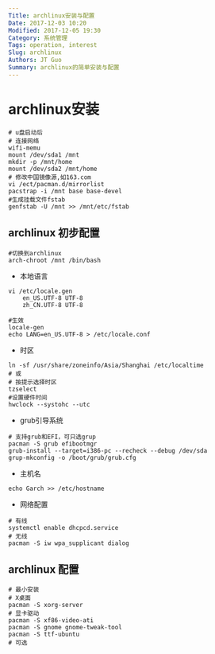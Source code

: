 ```yaml
---
Title: archlinux安装与配置
Date: 2017-12-03 10:20
Modified: 2017-12-05 19:30
Category: 系统管理
Tags: operation, interest
Slug: archlinux
Authors: JT Guo
Summary: archlinux的简单安装与配置
---
```

# archlinux安装

```shell
# u盘启动后
# 连接网络
wifi-memu
mount /dev/sda1 /mnt
mkdir -p /mnt/home
mount /dev/sda2 /mnt/home
# 修改中国镜像源,如163.com
vi /ect/pacman.d/mirrorlist
pacstrap -i /mnt base base-devel
#生成挂载文件fstab
genfstab -U /mnt >> /mnt/etc/fstab
```

## archlinux 初步配置

```shell
#切换到archlinux
arch-chroot /mnt /bin/bash
```

* 本地语言

```shell
vi /etc/locale.gen
    en_US.UTF-8 UTF-8
    zh_CN.UTF-8 UTF-8

#生效
locale-gen
echo LANG=en_US.UTF-8 > /etc/locale.conf
```

<!--more-->

* 时区

```shell
ln -sf /usr/share/zoneinfo/Asia/Shanghai /etc/localtime
# 或
# 按提示选择时区
tzselect
#设置硬件时间
hwclock --systohc --utc
```

* grub引导系统

```shell
# 支持grub和EFI，可只选grup
pacman -S grub efibootmgr
grub-install --target=i386-pc --recheck --debug /dev/sda
grup-mkconfig -o /boot/grub/grub.cfg
```

* 主机名

```shell
echo Garch >> /etc/hostname
```

* 网络配置

```shell
# 有线
systemctl enable dhcpcd.service
# 无线
pacman -S iw wpa_supplicant dialog
```

## archlinux 配置

```shell
# 最小安装
# X桌面
pacman -S xorg-server
# 显卡驱动
pacman -S xf86-video-ati
pacman -S gnome gnome-tweak-tool
pacman -S ttf-ubuntu
# 可选
```